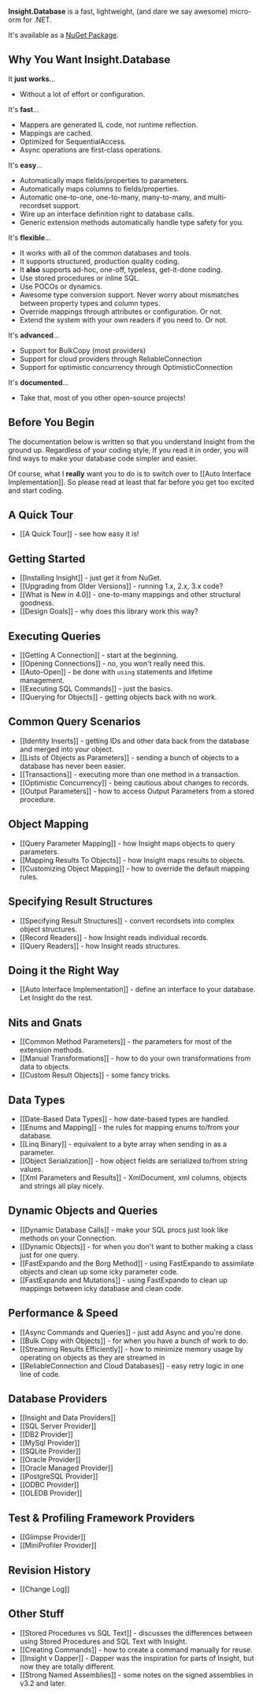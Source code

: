 **Insight.Database** is a fast, lightweight, (and dare we say awesome) micro-orm for .NET.

It's available as a [NuGet Package](http://www.nuget.org/packages/Insight.Database/).

## Why You Want Insight.Database ##
It **just works**...

- Without a lot of effort or configuration.

It's **fast**...

- Mappers are generated IL code, not runtime reflection.
- Mappings are cached.
- Optimized for SequentialAccess.
- Async operations are first-class operations.

It's **easy**...

- Automatically maps fields/properties to parameters.
- Automatically maps columns to fields/properties.
- Automatic one-to-one, one-to-many, many-to-many, and multi-recordset support.
- Wire up an interface definition right to database calls.
- Generic extension methods automatically handle type safety for you.

It's **flexible**...

- It works with all of the common databases and tools.
- It supports structured, production quality coding.
- It **also** supports ad-hoc, one-off, typeless, get-it-done coding.
- Use stored procedures or inline SQL.
- Use POCOs or dynamics.
- Awesome type conversion support. Never worry about mismatches between property types and column types.
- Override mappings through attributes or configuration. Or not.
- Extend the system with your own readers if you need to. Or not.

It's **advanced**...

- Support for BulkCopy (most providers)
- Support for cloud providers through ReliableConnection
- Support for optimistic concurrency through OptimisticConnection

It's **documented**...

- Take that, most of you other open-source projects!

## Before You Begin ##

The documentation below is written so that you understand Insight from the ground up. Regardless of your coding style, If you read it in order, you will find ways to make your database code simpler and easier.

Of course, what I **really** want you to do is to switch over to [[Auto Interface Implementation]]. So please read at least that far before you get too excited and start coding.

## A Quick Tour ##

* [[A Quick Tour]] - see how easy it is!

## Getting Started ##

* [[Installing Insight]] - just get it from NuGet.
* [[Upgrading from Older Versions]] - running 1.x, 2.x, 3.x code?
* [[What is New in 4.0]] - one-to-many mappings and other structural goodness.
* [[Design Goals]] - why does this library work this way?

## Executing Queries ##

* [[Getting A Connection]] - start at the beginning.
* [[Opening Connections]] - no, you won't really need this.
* [[Auto-Open]] - be done with `using` statements and lifetime management.
* [[Executing SQL Commands]] - just the basics.
* [[Querying for Objects]] - getting objects back with no work.

## Common Query Scenarios ##

* [[Identity Inserts]] - getting IDs and other data back from the database and merged into your object.
* [[Lists of Objects as Parameters]] - sending a bunch of objects to a database has never been easier.
* [[Transactions]] - executing more than one method in a transaction.
* [[Optimistic Concurrency]] - being cautious about changes to records.
* [[Output Parameters]] - how to access Output Parameters from a stored procedure.

## Object Mapping ##

* [[Query Parameter Mapping]] - how Insight maps objects to query parameters.
* [[Mapping Results To Objects]] - how Insight maps results to objects.
* [[Customizing Object Mapping]] - how to override the default mapping rules.

## Specifying Result Structures ##

* [[Specifying Result Structures]] - convert recordsets into complex object structures.
* [[Record Readers]] - how Insight reads individual records.
* [[Query Readers]] - how Insight reads structures.

## Doing it the Right Way ##

* [[Auto Interface Implementation]] - define an interface to your database. Let Insight do the rest.

## Nits and Gnats ##

* [[Common Method Parameters]] - the parameters for most of the extension methods.
* [[Manual Transformations]] - how to do your own transformations from data to objects.
* [[Custom Result Objects]] - some fancy tricks.

## Data Types ##
* [[Date-Based Data Types]] - how date-based types are handled.
* [[Enums and Mapping]] - the rules for mapping enums to/from your database.
* [[Linq Binary]] - equivalent to a byte array when sending in as a parameter.
* [[Object Serialization]] - how object fields are serialized to/from string values.
* [[Xml Parameters and Results]] - XmlDocument, xml columns, objects and strings all play nicely.

## Dynamic Objects and Queries ##
* [[Dynamic Database Calls]] - make your SQL procs just look like methods on your Connection.
* [[Dynamic Objects]] - for when you don't want to bother making a class just for one query.
* [[FastExpando and the Borg Method]] - using FastExpando to assimilate objects and clean up some icky parameter code.
* [[FastExpando and Mutations]] - using FastExpando to clean up mappings between icky database and clean code.

## Performance & Speed ##
* [[Async Commands and Queries]] - just add Async and you're done.
* [[Bulk Copy with Objects]] - for when you have a bunch of work to do.
* [[Streaming Results Efficiently]] - how to minimize memory usage by operating on objects as they are streamed in
* [[ReliableConnection and Cloud Databases]] - easy retry logic in one line of code.

## Database Providers ##

* [[Insight and Data Providers]]
* [[SQL Server Provider]]
* [[DB2 Provider]]
* [[MySql Provider]]
* [[SQLite Provider]]
* [[Oracle Provider]]
* [[Oracle Managed Provider]]
* [[PostgreSQL Provider]]
* [[ODBC Provider]]
* [[OLEDB Provider]]

## Test & Profiling Framework Providers ##

* [[Glimpse Provider]]
* [[MiniProfiler Provider]]

## Revision History ##
* [[Change Log]]

## Other Stuff ##
* [[Stored Procedures vs SQL Text]] - discusses the differences between using Stored Procedures and SQL Text with Insight.
* [[Creating Commands]] - how to create a command manually for reuse.
* [[Insight v Dapper]] - Dapper was the inspiration for parts of Insight, but now they are totally different.
* [[Strong Named Assemblies]] - some notes on the signed assemblies in v3.2 and later.